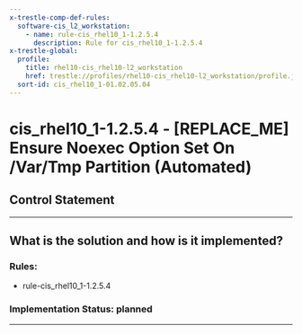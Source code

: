 ```yaml
---
x-trestle-comp-def-rules:
  software-cis_l2_workstation:
    - name: rule-cis_rhel10_1-1.2.5.4
      description: Rule for cis_rhel10_1-1.2.5.4
x-trestle-global:
  profile:
    title: rhel10-cis_rhel10-l2_workstation
    href: trestle://profiles/rhel10-cis_rhel10-l2_workstation/profile.json
  sort-id: cis_rhel10_1-01.02.05.04
---
```


# cis_rhel10_1-1.2.5.4 - \[REPLACE_ME\] Ensure Noexec Option Set On /Var/Tmp Partition (Automated)

## Control Statement

______________________________________________________________________

## What is the solution and how is it implemented?

<!-- For implementation status enter one of: implemented, partial, planned, alternative, not-applicable -->

<!-- Note that the list of rules under ### Rules: is read-only and changes will not be captured after assembly to JSON -->

<!-- Add control implementation description here for control: cis_rhel10_1-1.2.5.4 -->

### Rules:

  - rule-cis_rhel10_1-1.2.5.4

### Implementation Status: planned

______________________________________________________________________
